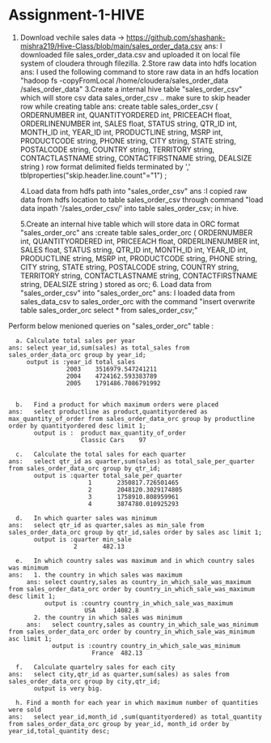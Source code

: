 # Assignment-1-HIVE
1.  Download vechile sales data -> https://github.com/shashank-mishra219/Hive-Class/blob/main/sales_order_data.csv
  ans: I downloaded file sales_order_data.csv and uploaded it on local file system of cloudera through filezilla.
2.Store raw data into hdfs location
  ans:  I used the following command to store raw data in an hdfs location "hadoop fs -copyFromLocal /home/cloudera/sales_order_data /sales_order_data"
3.Create a internal hive table "sales_order_csv" which will store csv data sales_order_csv .. make sure to skip header row while creating table
  ans:
       create table sales_order_csv
       (
       ORDERNUMBER int,
       QUANTITYORDERED int,
       PRICEEACH float,
       ORDERLINENUMBER int,
       SALES float,
       STATUS string,
       QTR_ID int,
       MONTH_ID int,
       YEAR_ID int,
       PRODUCTLINE string,
       MSRP int,
       PRODUCTCODE string,
       PHONE string,
       CITY string,
       STATE string,
       POSTALCODE string,
       COUNTRY string,
       TERRITORY string,
       CONTACTLASTNAME string,
       CONTACTFIRSTNAME string,
       DEALSIZE string
       )
      row format delimited
      fields terminated by ',' 
      tblproperties("skip.header.line.count"="1")
      ;


    4.Load data from hdfs path into "sales_order_csv" 
     ans :I copied raw data from hdfs location to table sales_order_csv through command "load data inpath '/sales_order_csv/' into table sales_order_csv; in hive.

    5.Create an internal hive table which will store data in ORC format "sales_order_orc"
     ans :create table sales_order_orc
          (
          ORDERNUMBER int,
          QUANTITYORDERED int,
          PRICEEACH float,
          ORDERLINENUMBER int,
          SALES float,
          STATUS string,
          QTR_ID int,
          MONTH_ID int,
          YEAR_ID int,
          PRODUCTLINE string,
          MSRP int,
          PRODUCTCODE string,
          PHONE string,
          CITY string,
          STATE string,
          POSTALCODE string,
          COUNTRY string,
          TERRITORY string,
          CONTACTLASTNAME string,
          CONTACTFIRSTNAME string,
          DEALSIZE string
          )
          stored as orc;
     6. Load data from "sales_order_csv" into "sales_order_orc"
        ans: I loaded data from sales_data_csv to sales_order_orc with the command "insert overwrite table sales_order_orc select * from sales_order_csv;"

 Perform below menioned queries on "sales_order_orc" table :


      a. Calculate total sales per year
    ans: select year_id,sum(sales) as total_sales from sales_order_data_orc group by year_id;
         output is :year_id total_sales
                    2003    3516979.547241211
                    2004    4724162.593383789
                    2005    1791486.7086791992

                       
      b.   Find a product for which maximum orders were placed
    ans:   select productline as product,quantityordered as max_quantity_of_order from sales_order_data_orc group by productline order by quantityordered desc limit 1;
           output is :  product max_quantity_of_order
                        Classic Cars    97

      c.   Calculate the total sales for each quarter
    ans:   select qtr_id as quarter,sum(sales) as total_sale_per_quarter from sales_order_data_orc group by qtr_id;
           output is :quarter total_sale_per_quarter
                          1       2350817.726501465
                          2       2048120.3029174805
                          3       1758910.808959961
                          4       3874780.010925293

      d.   In which quarter sales was minimum 
    ans:   select qtr_id as quarter,sales as min_sale from sales_order_data_orc group by qtr_id,sales order by sales asc limit 1;
           output is :quarter min_sale
                      2       482.13
     
      e.   In which country sales was maximum and in which country sales was minimum
    ans:   1. the country in which sales was maximum 
         ans: select country,sales as country_in_which_sale_was_maximum from sales_order_data_orc order by country_in_which_sale_was_maximum desc limit 1;
              output is :country country_in_which_sale_was_maximum
                         USA     14082.8
           2. the country in which sales was minimum
         ans:   select country,sales as country_in_which_sale_was_minimum from sales_order_data_orc order by country_in_which_sale_was_minimum asc limit 1;
                output is :country country_in_which_sale_was_minimum
                           France  482.13
      
      f.   Calculate quartelry sales for each city                    
    ans:   select city,qtr_id as quarter,sum(sales) as sales from sales_order_data_orc group by city,qtr_id;
           output is very big.
      
      h. Find a month for each year in which maximum number of quantities were sold    
    ans:   select year_id,month_id ,sum(quantityordered) as total_quantity from sales_order_data_orc group by year_id, month_id order by year_id,total_quantity desc;
                   
